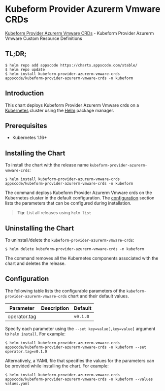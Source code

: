 # Kubeform Provider Azurerm Vmware CRDs

[Kubeform Provider Azurerm Vmware CRDs](https://github.com/kubeform) - Kubeform Provider Azurerm Vmware Custom Resource Definitions

## TL;DR;

```console
$ helm repo add appscode https://charts.appscode.com/stable/
$ helm repo update
$ helm install kubeform-provider-azurerm-vmware-crds appscode/kubeform-provider-azurerm-vmware-crds -n kubeform
```

## Introduction

This chart deploys Kubeform Provider Azurerm Vmware crds on a [Kubernetes](http://kubernetes.io) cluster using the [Helm](https://helm.sh) package manager.

## Prerequisites

- Kubernetes 1.16+

## Installing the Chart

To install the chart with the release name `kubeform-provider-azurerm-vmware-crds`:

```console
$ helm install kubeform-provider-azurerm-vmware-crds appscode/kubeform-provider-azurerm-vmware-crds -n kubeform
```

The command deploys Kubeform Provider Azurerm Vmware crds on the Kubernetes cluster in the default configuration. The [configuration](#configuration) section lists the parameters that can be configured during installation.

> **Tip**: List all releases using `helm list`

## Uninstalling the Chart

To uninstall/delete the `kubeform-provider-azurerm-vmware-crds`:

```console
$ helm delete kubeform-provider-azurerm-vmware-crds -n kubeform
```

The command removes all the Kubernetes components associated with the chart and deletes the release.

## Configuration

The following table lists the configurable parameters of the `kubeform-provider-azurerm-vmware-crds` chart and their default values.

|  Parameter   | Description | Default  |
|--------------|-------------|----------|
| operator.tag |             | `v0.1.0` |


Specify each parameter using the `--set key=value[,key=value]` argument to `helm install`. For example:

```console
$ helm install kubeform-provider-azurerm-vmware-crds appscode/kubeform-provider-azurerm-vmware-crds -n kubeform --set operator.tag=v0.1.0
```

Alternatively, a YAML file that specifies the values for the parameters can be provided while
installing the chart. For example:

```console
$ helm install kubeform-provider-azurerm-vmware-crds appscode/kubeform-provider-azurerm-vmware-crds -n kubeform --values values.yaml
```
